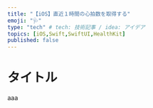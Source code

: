 ```yaml
---
title: "【iOS】直近１時間の心拍数を取得する"
emoji: "🩺"
type: "tech" # tech: 技術記事 / idea: アイデア
topics: [iOS,Swift,SwiftUI,HealthKit]
published: false
---
```


# タイトル

aaa
